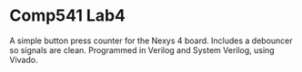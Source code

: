 # Comp541 Lab4
A simple button press counter for the Nexys 4 board. Includes a debouncer so signals are clean.
Programmed in Verilog and System Verilog, using Vivado.
